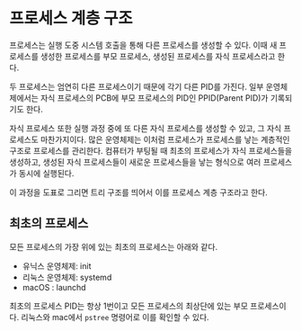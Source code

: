 # 프로세스 계층 구조

프로세스는 실행 도중 시스템 호출을 통해 다른 프로세스를 생성할 수 있다. 이때 새 프로세스를 생성한 프로세스를 부모 프로세스, 생성된 프로세스를 자식 프로세스라고 한다.

두 프로세스는 엄연히 다른 프로세스이기 때문에 각기 다른 PID를 가진다. 일부 운영체제에서는 자식 프로세스의 PCB에 부모 프로세스의 PID인 PPID(Parent PID)가 기록되기도 한다.

자식 프로세스 또한 실행 과정 중에 또 다른 자식 프로세스를 생성할 수 있고, 그 자식 프로세스도 마찬가지이다. 많은 운영체제는 이처럼 프로세스가 프로세스를 낳는 계층적인 구조로 프로세스를 관리한다. 컴퓨터가 부팅될 때 최초의 프로세스가 자식 프로세스들을 생성하고, 생성된 자식 프로세스들이 새로운 프로세스들을 낳는 형식으로 여러 프로세스가 동시에 실행된다.

이 과정을 도표로 그리면 트리 구조를 띄어서 이를 프로세스 계층 구조라고 한다.

## 최초의 프로세스

모든 프로세스의 가장 위에 있는 최초의 프로세스는 아래와 같다.

- 유닉스 운영체제: init
- 리눅스 운영체제: systemd
- macOS : launchd

최초의 프로세스 PID는 항상 1번이고 모든 프로세스의 최상단에 있는 부모 프로세스이다. 리눅스와 mac에서 `pstree` 명령어로 이를 확인할 수 있다.